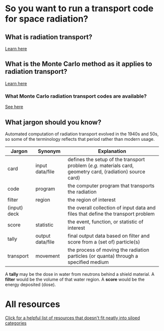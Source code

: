 # So you want to run a transport code for space radiation?
## What is radiation transport?
[Learn here](./transport.html)

## What is the Monte Carlo method as it applies to radiation transport?
[Learn here](./montecarlo/explainer.html)

### What Monte Carlo radiation transport codes are available?
[See here](./montecarlo/codes.html)

## What jargon should you know?
Automated computation of radiation transport evolved in the 1940s and 50s, so some of the terminology reflects that period rather than modern usage.

| Jargon | Synonym | Explanation |
| ------ | ------- | ----------- |
| card | input data/file | defines the setup of the transport problem (*e.g.* materials card, geometry card, (radiation) source card)
| code | program | the computer program that transports the radiation |
| filter | region | the region of interest |
| (input) deck | | the overall collection of input data and files that define the transport problem |
| score | statistic | the event, function, or statistic of interest |
| tally | output data/file | final output data based on filter and score from a (set of) particle(s) |
| transport | movement | the process of moving the radiation particles (or quanta) through a specified medium |

A **tally** may be the dose in water from neutrons behind a shield material.
A **filter** would be the volume of that water region.
A **score** would be the energy deposited (dose).

# All resources
[Click for a helpful list of resources that doesn't fit neatly into siloed categories](./collated.html)
